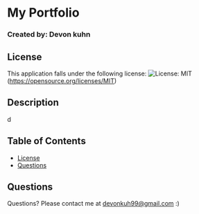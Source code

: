 # My Portfolio
  ### Created by: Devon kuhn
  ## License
This application falls under the following license:
![License: MIT](https://img.shields.io/badge/License-MIT-yellow.svg)
(https://opensource.org/licenses/MIT)
  
  ## Description
  d
  ## Table of Contents
  - [License](#license)
  - [Questions](#questions)
  
  ## Questions
  Questions? Please contact me at devonkuh99@gmail.com :)
  
